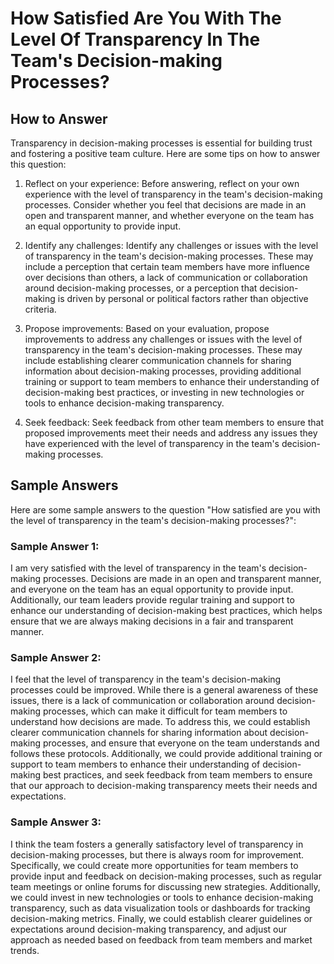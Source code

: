 How Satisfied Are You With The Level Of Transparency In The Team's Decision-making Processes?
====================================================================================================================

How to Answer
-------------

Transparency in decision-making processes is essential for building trust and fostering a positive team culture. Here are some tips on how to answer this question:

1. Reflect on your experience: Before answering, reflect on your own experience with the level of transparency in the team's decision-making processes. Consider whether you feel that decisions are made in an open and transparent manner, and whether everyone on the team has an equal opportunity to provide input.

2. Identify any challenges: Identify any challenges or issues with the level of transparency in the team's decision-making processes. These may include a perception that certain team members have more influence over decisions than others, a lack of communication or collaboration around decision-making processes, or a perception that decision-making is driven by personal or political factors rather than objective criteria.

3. Propose improvements: Based on your evaluation, propose improvements to address any challenges or issues with the level of transparency in the team's decision-making processes. These may include establishing clearer communication channels for sharing information about decision-making processes, providing additional training or support to team members to enhance their understanding of decision-making best practices, or investing in new technologies or tools to enhance decision-making transparency.

4. Seek feedback: Seek feedback from other team members to ensure that proposed improvements meet their needs and address any issues they have experienced with the level of transparency in the team's decision-making processes.

Sample Answers
--------------

Here are some sample answers to the question "How satisfied are you with the level of transparency in the team's decision-making processes?":

### Sample Answer 1:

I am very satisfied with the level of transparency in the team's decision-making processes. Decisions are made in an open and transparent manner, and everyone on the team has an equal opportunity to provide input. Additionally, our team leaders provide regular training and support to enhance our understanding of decision-making best practices, which helps ensure that we are always making decisions in a fair and transparent manner.

### Sample Answer 2:

I feel that the level of transparency in the team's decision-making processes could be improved. While there is a general awareness of these issues, there is a lack of communication or collaboration around decision-making processes, which can make it difficult for team members to understand how decisions are made. To address this, we could establish clearer communication channels for sharing information about decision-making processes, and ensure that everyone on the team understands and follows these protocols. Additionally, we could provide additional training or support to team members to enhance their understanding of decision-making best practices, and seek feedback from team members to ensure that our approach to decision-making transparency meets their needs and expectations.

### Sample Answer 3:

I think the team fosters a generally satisfactory level of transparency in decision-making processes, but there is always room for improvement. Specifically, we could create more opportunities for team members to provide input and feedback on decision-making processes, such as regular team meetings or online forums for discussing new strategies. Additionally, we could invest in new technologies or tools to enhance decision-making transparency, such as data visualization tools or dashboards for tracking decision-making metrics. Finally, we could establish clearer guidelines or expectations around decision-making transparency, and adjust our approach as needed based on feedback from team members and market trends.
